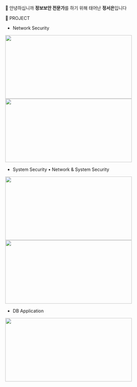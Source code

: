👋 안녕하십니까 **정보보안 전문가**를 하기 위해 태어난 **정서은**입니다

🌱 PROJECT

- Network Security
  
<img src="https://github.com/user-attachments/assets/e2f90e15-4887-44db-a66b-bfad1c6507e7" width="400" height="200"/>
<img src="https://github.com/user-attachments/assets/0e52e22e-a39a-4c38-a5f7-6dc1551999a3" width="400" height="200"/>

- System Security                                                    • Network & System Security
  
<img src="https://github.com/user-attachments/assets/6a3b8a60-3f23-4559-b006-188be6246c19" width="400" height="200"/>
<img src="https://github.com/user-attachments/assets/7b9a28b4-593d-4428-adc6-89d3d02ca3ea" width="400" height="200"/>

- DB Application
  
<img src="https://github.com/user-attachments/assets/c02c0430-cf35-4230-b0e0-18a95e58e79f" width="400" height="200"/>


